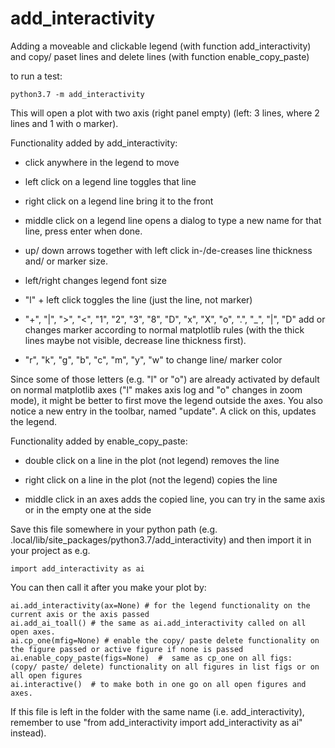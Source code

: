 # add_interactivity

Adding a moveable and clickable legend (with function add_interactivity) and copy/ paset lines and delete lines (with function enable_copy_paste)

to run a test:

    python3.7 -m add_interactivity

This will open a plot with two axis (right panel empty) (left: 3 lines, where 2 lines and 1 with o marker). 

Functionality added by add_interactivity:

* click anywhere in the legend to move

* left click on a legend line toggles that line

* right click on a legend line bring it to the front

* middle click on a legend line opens a dialog to type a new name for that line, press enter when done.

* up/ down arrows together with left click in-/de-creases line thickness and/ or marker size.

* left/right changes legend font size 

* "l" + left click toggles the line (just the line, not marker)

* "+", "|", ">", "<", "1", "2", "3", "8", "D", "x", "X", "o", ".", "_", "|", "D" add or changes marker according to normal matplotlib rules (with the thick lines maybe not visible, decrease line thickness first).

* "r", "k", "g", "b", "c", "m", "y", "w" to change line/ marker color 

Since some of those letters (e.g. "l" or "o") are already activated by default on normal matplotlib axes ("l" makes axis log and "o" changes in zoom mode), it might be better to first move the legend outside the axes. You also notice a new entry in the toolbar, named "update". A click on this, updates the legend.

Functionality added by enable_copy_paste:

* double click on a line in the plot (not legend) removes the line

* right click on a line in the plot (not the legend) copies the line

* middle click in an axes adds the copied line, you can try in the same axis or in the empty one at the side

Save this file somewhere in your python path (e.g. .local/lib/site_packages/python3.7/add_interactivity) and then import it in your project as e.g.
    
    import add_interactivity as ai

You can then call it after you make your plot by:

    ai.add_interactivity(ax=None) # for the legend functionality on the current axis or the axis passed
    ai.add_ai_toall() # the same as ai.add_interactivity called on all open axes.
    ai.cp_one(mfig=None) # enable the copy/ paste delete functionality on the figure passed or active figure if none is passed
    ai.enable_copy_paste(figs=None)  #  same as cp_one on all figs:  (copy/ paste/ delete) functionality on all figures in list figs or on all open figures
    ai.interactive()  # to make both in one go on all open figures and axes.
    
If this file is left in the folder with the same name (i.e. add_interactivity), remember to use "from add_interactivity import add_interactivity as ai" instead).




